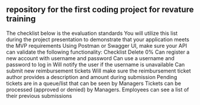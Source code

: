 ## repository for the first coding project for revature training



The checklist below is the evaluation standards
You will utilize this list during the project presentation to demonstrate that your application meets the MVP requirements
Using Postman or Swagger UI, make sure your API can validate the following functionality:
Checklist
Delete
0%
Can register a new account with username and password
Can use a username and password to log in
Will notify the user if the username is unavailable
Can submit new reimbursement tickets
Will make sure the reimbursement ticket author provides a description and amount during submission
Pending tickets are in a queue/list that can be seen by Managers
Tickets can be processed (approved or denied) by Managers.
Employees can see a list of their previous submissions
